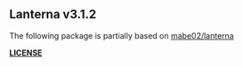 ## Lanterna v3.1.2

The following package is partially based on [mabe02/lanterna](https://github.com/mabe02/lanterna)

[**LICENSE**](https://raw.githubusercontent.com/mabe02/lanterna/master/License.txt)